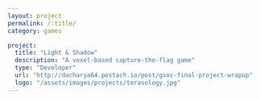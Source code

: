 ```yaml
---
layout: project
permalink: /:title/
category: games

project:
  title: "Light & Shadow"
  description: "A voxel-based capture-the-flag game"
  type: "Developer"
  url: "http://dacharya64.postach.io/post/gsoc-final-project-wrapup"
  logo: "/assets/images/projects/terasology.jpg"
---
```

